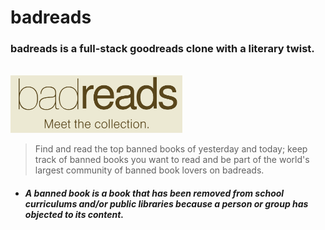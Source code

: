 # badreads 
 ### badreads is a full-stack goodreads clone with a literary twist. 
 <br>
 <img src="badreadslogo.png" width="275" alt="badreads logo">

> Find and read the top banned books of yesterday and today; keep track of banned books you want to read and be part of the world's largest community of banned book lovers on badreads. 
- ##### A banned book is a book that has been removed from school curriculums and/or public libraries because a person or group has objected to its content. 




